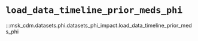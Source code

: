 # `load_data_timeline_prior_meds_phi`

:::msk_cdm.datasets.phi.datasets_phi_impact.load_data_timeline_prior_meds_phi
